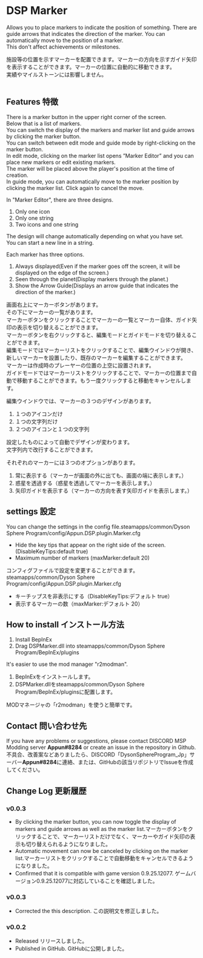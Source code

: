 # DSP Marker
Allows you to place markers to indicate the position of something. There are guide arrows that indicates the direction of the marker. You can automatically move to the position of a marker.<br>
This don't affect achievements or milestones.<br>

施設等の位置を示すマーカーを配置できます。マーカーの方向を示すガイド矢印を表示することができます。マーカーの位置に自動的に移動できます。<br>
実績やマイルストーンには影響しません。<br>
<br>
## Features 特徴
There is a marker button in the upper right corner of the screen.<br>
Below that is a list of markers.<br>
You can switch the display of the markers and marker list and guide arrows by clicking the marker button.<br>
You can switch between edit mode and guide mode by right-clicking on the marker button.<br>
In edit mode, clicking on the marker list opens ”Marker Editor” and you can place new markers or edit existing markers.<br>
The marker will be placed above the player's position at the time of creation.<br>
In guide mode, you can automatically move to the marker position by clicking the marker list. Click again to cancel the move.<br>

In "Marker Editor", there are three designs.
1. Only one icon
2. Only one string
3. Two icons and one string

The design will change automatically depending on what you have set.<br>
You can start a new line in a string.

Each marker has three options.
1. Always displayed(Even if the marker goes off the screen, it will be displayed on the edge of the screen.)
2. Seen through the planet(Display markers through the planet.)
3. Show the Arrow Guide(Displays an arrow guide that indicates the direction of the marker.)

画面右上にマーカーボタンがあります。<br>
その下にマーカーの一覧があります。<br>
マーカーボタンをクリックすることでマーカーの一覧とマーカー自体、ガイド矢印の表示を切り替えることができます。<br>
マーカーボタンを右クリックすると、編集モードとガイドモードを切り替えることができます。<br>
編集モードではマーカーリストをクリックすることで、編集ウインドウが開き、新しいマーカーを設置したり、既存のマーカーを編集することができます。<br>
マーカーは作成時のプレーヤーの位置の上空に設置されます。<br>
ガイドモードではマーカーリストをクリックすることで、マーカーの位置まで自動で移動することができます。もう一度クリックすると移動をキャンセルします。<br>

編集ウインドウでは、マーカーの３つのデザインがあります。
1. １つのアイコンだけ
2. １つの文字列だけ
3. ２つのアイコンと１つの文字列

設定したものによって自動でデザインが変わります。<br>
文字列内で改行することができます。<br>

それぞれのマーカーには３つのオプションがあります。
1. 常に表示する（マーカーが画面の外に出ても、画面の端に表示します。）
2. 惑星を透過する（惑星を透過してマーカーを表示します。）
3. 矢印ガイドを表示する（マーカーの方向を表す矢印ガイドを表示します。）

## settings 設定
You can change the settings in the config file.steamapps/common/Dyson Sphere Program/config/Appun.DSP.plugin.Marker.cfg
- Hide the key tips that appear on the right side of the screen. (DisableKeyTips:default true)
- Maximum number of markers (maxMarker:default 20)

コンフィグファイルで設定を変更することができます。steamapps/common/Dyson Sphere Program/config/Appun.DSP.plugin.Marker.cfg
- キーチップスを非表示にする（DisableKeyTips:デフォルト true）
- 表示するマーカーの数（maxMarker:デフォルト 20）

## How to install インストール方法
1. Install BepInEx<br>
2. Drag DSPMarker.dll into steamapps/common/Dyson Sphere Program/BepInEx/plugins<br>

It's easier to use the mod manager "r2modman".

1. BepInExをインストールします。<br>
2. DSPMarker.dllをsteamapps/common/Dyson Sphere Program/BepInEx/pluginsに配置します。<br>

MODマネージャの「r2modman」を使うと簡単です。

## Contact 問い合わせ先
If you have any problems or suggestions, please contact DISCORD MSP Modding server **Appun#8284** or create an issue in the repository in Github.<br>
不具合、改善案などありましたら、DISCORD「DysonSphereProgram_Jp」サーバー**Appun#8284**に連絡、または、GitHubの該当リポジトリでIssueを作成してください。<br>

## Change Log 更新履歴
### v0.0.3
- By clicking the marker button, you can now toggle the display of markers and guide arrows as well as the marker list.マーカーボタンをクリックすることで、マーカーリストだけでなく、マーカーやガイド矢印の表示も切り替えられるようになりました。
- Automatic movement can now be canceled by clicking on the marker list.マーカーリストをクリックすることで自動移動をキャンセルできるようになりました。
- Confirmed that it is compatible with game version 0.9.25.12077. ゲームバージョン0.9.25.12077に対応していることを確認しました。
### v0.0.3
- Corrected the this description. この説明文を修正しました。
### v0.0.2
- Released リリースしました。
- Published in GitHub. GitHubに公開しました。
